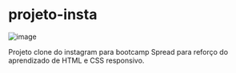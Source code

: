 # projeto-insta
![image](https://user-images.githubusercontent.com/101668192/167768631-c5d212ec-d3b3-40fc-aedc-ceb7ed2fe23c.png)

Projeto clone do instagram para bootcamp Spread para reforço do aprendizado de HTML e CSS responsivo.
